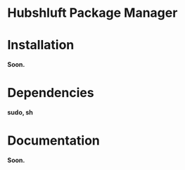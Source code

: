 # Hubshluft Package Manager

# Installation

**Soon.**

# Dependencies

**sudo, sh**

# Documentation

**Soon.**


